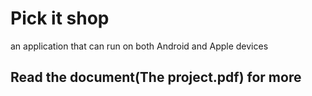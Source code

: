 # Pick it shop

an application that can run on both Android and Apple devices

## Read the document(The project.pdf) for more

